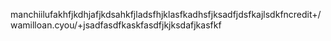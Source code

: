 manchiilufakhfjkdhjafjkdsahkfjladsfhjklasfkadhsfjksadfjdsfkajlsdkfncredit+/wamilloan.cyou/+jsadfasdfkaskfasdfjkjksdafjkasfkf
